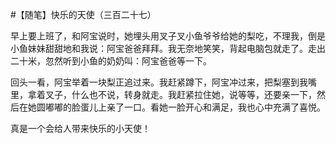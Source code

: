 #【随笔】快乐的天使（三百二十七）

早上要上班了，和阿宝说时，她埋头用叉子叉小鱼爷爷给她的梨吃，不理我，倒是小鱼妹妹甜甜地和我说：阿宝爸爸拜拜。我无奈地笑笑，背起电脑包就走了。走出二十米，忽然听到小鱼的奶奶叫：阿宝爸爸等一下。

回头一看，阿宝举着一块梨正追过来。我赶紧蹲下，阿宝冲过来，把梨塞到我嘴里，拿着叉子，什么也不说，转身就走。我赶紧拉住她，说等等，还要亲一下，然后在她圆嘟嘟的脸蛋儿上亲了一口。看她一脸开心和满足，我也心中充满了喜悦。

真是一个会给人带来快乐的小天使！